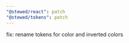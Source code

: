 ```yaml
---
"@stewed/react": patch
"@stewed/tokens": patch
---
```


fix: rename tokens for color and inverted colors
